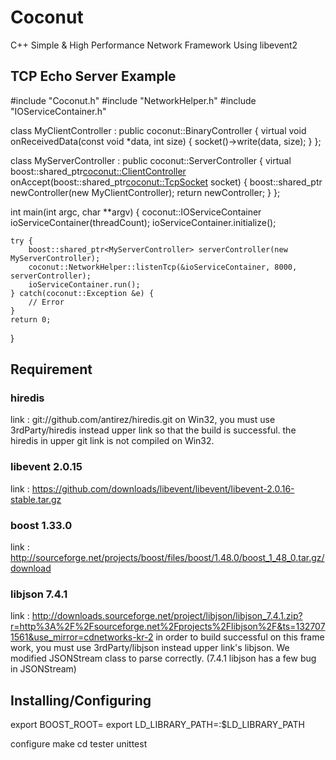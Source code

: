 # Coconut
C++ Simple & High Performance Network Framework Using libevent2

## TCP Echo Server Example
   #include "Coconut.h"
   #include "NetworkHelper.h"
   #include "IOServiceContainer.h"

class MyClientController : public coconut::BinaryController {
    virtual void onReceivedData(const void *data, int size) {
        socket()->write(data, size);
    }
};

class MyServerController : public coconut::ServerController {
    virtual boost::shared_ptr<coconut::ClientController> onAccept(boost::shared_ptr<coconut::TcpSocket> socket) {
        boost::shared_ptr<MyClientController> newController(new MyClientController);
        return newController;
    }
};

int main(int argc, char **argv) {
    coconut::IOServiceContainer ioServiceContainer(threadCount);
    ioServiceContainer.initialize();

    try {
        boost::shared_ptr<MyServerController> serverController(new MyServerController);
        coconut::NetworkHelper::listenTcp(&ioServiceContainer, 8000, serverController);
        ioServiceContainer.run();
    } catch(coconut::Exception &e) {
        // Error
    }
    return 0;
}


## Requirement

### hiredis
link : git://github.com/antirez/hiredis.git
on Win32, you must use 3rdParty/hiredis instead upper link so that the build is successful.
	  the hiredis in upper git link is not compiled on Win32.
	
### libevent 2.0.15 
link : https://github.com/downloads/libevent/libevent/libevent-2.0.16-stable.tar.gz

### boost 1.33.0 
link : http://sourceforge.net/projects/boost/files/boost/1.48.0/boost_1_48_0.tar.gz/download

### libjson 7.4.1
link : http://downloads.sourceforge.net/project/libjson/libjson_7.4.1.zip?r=http%3A%2F%2Fsourceforge.net%2Fprojects%2Flibjson%2F&ts=1327071561&use_mirror=cdnetworks-kr-2
in order to build successful on this frame work, you must use 3rdParty/libjson instead upper link's libjson.
	  We modified JSONStream class to parse correctly. (7.4.1 libjson has a few bug in JSONStream)


## Installing/Configuring

export BOOST_ROOT=<BOOST ROOT DIR>
export LD_LIBRARY_PATH=<BOOST STAGE LIB DIR>:$LD_LIBRARY_PATH

configure
make
cd tester
unittest

